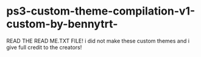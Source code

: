 # ps3-custom-theme-compilation-v1-custom-by-bennytrt-
READ THE READ ME.TXT FILE!
i did not make these custom themes and i give full credit to the creators!
